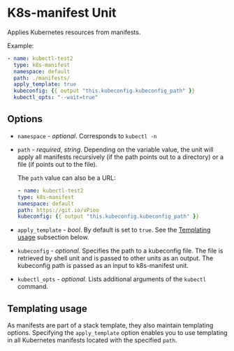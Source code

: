 # K8s-manifest Unit

Applies Kubernetes resources from manifests. 

Example:

```yaml
- name: kubectl-test2
  type: k8s-manifest
  namespace: default
  path: ./manifests/
  apply_template: true
  kubeconfig: {{ output "this.kubeconfig.kubeconfig_path" }}
  kubectl_opts: "--wait=true"
```

## Options

* `namespace` - *optional*. Corresponds to `kubectl -n`

* `path` - *required*, *string*. Depending on the variable value, the unit will apply all manifests recursively (if the path points out to a directory) or a file (if points out to the file).

    The `path` value can also be a URL:

    ```yaml
  - name: kubectl-test2
    type: k8s-manifest
    namespace: default
    path: https://git.io/vPieo
    kubeconfig: {{ output "this.kubeconfig.kubeconfig_path" }}
    ```

* `apply_template` - *bool*. By default is set to `true`. See the [Templating usage](#templating-usage) subsection below. 

* `kubeconfig` - *optional*. Specifies the path to a kubeconfig file. The file is retrieved by shell unit and is passed to other units as an output. The kubeconfig path is passed as an input to k8s-manifest unit. 

* `kubectl_opts` - *optional*. Lists additional arguments of the `kubectl` command.   

## Templating usage

As manifests are part of a stack template, they also maintain templating options. Specifying the `apply_template` option enables you to use templating in all Kubernetes manifests located with the specified `path`. 







